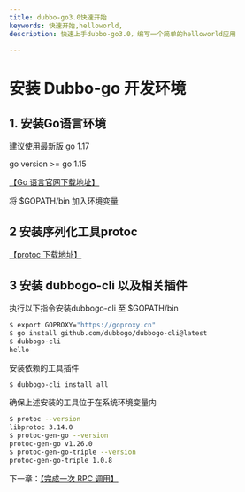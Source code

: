 ```yaml
---
title: dubbo-go3.0快速开始
keywords: 快速开始,helloworld,
description: 快速上手dubbo-go3.0，编写一个简单的helloworld应用

---
```


# 安装 Dubbo-go 开发环境

## 1. 安装Go语言环境

建议使用最新版 go 1.17

go version >= go 1.15

[【Go 语言官网下载地址】](https://golang.google.cn/)

将 $GOPATH/bin 加入环境变量

## 2 安装序列化工具protoc

[【protoc 下载地址】](https://github.com/protocolbuffers/protobuf/releases)

## 3 安装 dubbogo-cli 以及相关插件

执行以下指令安装dubbogo-cli 至 $GOPATH/bin

```bash
$ export GOPROXY="https://goproxy.cn"
$ go install github.com/dubbogo/dubbogo-cli@latest
$ dubbogo-cli 
hello
```

安装依赖的工具插件

```bash
$ dubbogo-cli install all            
```

确保上述安装的工具位于在系统环境变量内

```bash
$ protoc --version
libprotoc 3.14.0
$ protoc-gen-go --version
protoc-gen-go v1.26.0
$ protoc-gen-go-triple --version
protoc-gen-go-triple 1.0.8
```



下一章：[【完成一次 RPC 调用】](./quickstart_triple.html)